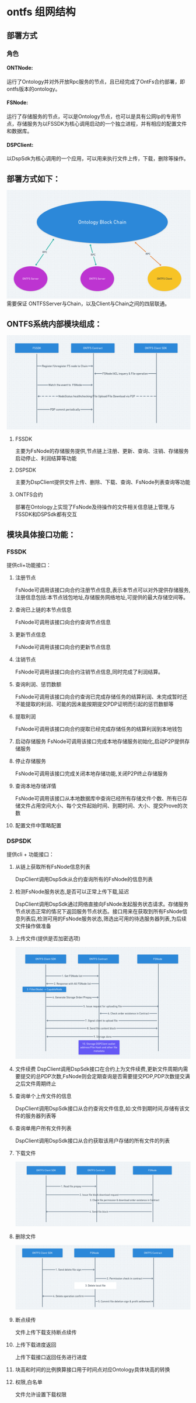 # ontfs 组网结构
## 部署方式
### 角色
#### ONTNode:

运行了Ontology并对外开放Rpc服务的节点，且已经完成了OntFs合约部署，即ontfs版本的ontology。
#### FSNode:

运行了存储服务的节点，可以是Ontology节点，也可以是具有公网Ip的专⽤节点，存储服务为以FSSDK为核心调⽤启动的⼀个独立进程，并有相应的配置文件和数据库。
#### DSPClient:

以DspSdk为核心调⽤的⼀个应用，可以用来执行文件上传，下载，删除等操作。

## 部署方式如下：

![](./img/ontfs-flow.png)
需要保证 ONTFSServer与Chain，以及Client与Chain之间的四层联通。

## ONTFS系统内部模块组成：

![](./img/internal-module.png)


1. FSSDK

    主要为FsNode的存储服务提供,节点链上注册、更新、查询、注销、存储服务启动停止、利润结算等功能

2. DSPSDK

    主要为DspClient提供文件上传、删除、下载、查询、FsNode列表查询等功能

3. ONTFS合约

    部署在Ontology上实现了FsNode及待操作的文件相关信息链上管理,与FSSDK和DSPSdk都有交互


## 模块具体接口功能：
### FSSDK

提供cli+功能接口：

1. 注册节点

    FsNode可调用该接口向合约注册节点信息,表示本节点可以对外提供存储服务,注册信息包括:本节点钱包地址,存储服务网络地址,可提供的最大存储空间等。

2. 查询已上链的本节点信息

    FsNode可调用该接口向合约查询节点信息

3. 更新节点信息

    FsNode可调用该接口向合约更新节点信息

4. 注销节点

    FsNode可调用该接口向合约注销节点信息,同时完成了利润结算。

5. 查询利润、惩罚数额

    FsNode可调用该接口向合约查询已完成存储任务的结算利润、未完成暂时还不能提取的利润、可能的因未能按期提交PDP证明而引起的惩罚数额等

6. 提取利润

    FsNode可调用该接口向合约提取已经完成存储任务的结算利润到本地钱包

7. 启动存储服务
   FsNode可调用该接口完成本地存储服务初始化,启动P2P提供存储服务

8. 停止存储服务

   FsNode可调用该接口完成关闭本地存储功能,关闭P2P终止存储服务

9. 查询本地存储详情

    FsNode可调用该接口从本地数据库中查询已经所有存储文件个数、所有已存储文件占用空间大小、每个文件起始时间、到期时间、大小、提交Prove的次数

10. 配置文件中策略配置

### DSPSDK


提供cli + 功能接口：


1. 从链上获取所有FsNode信息列表

    DspClient调用DspSdk从合约查询所有的FsNode的信息列表

2. 检测FsNode服务状态,是否可以正常上传下载,延迟

    DspClient调用DspSdk通过网络直接向FsNode发起服务状态请求。存储服务节点状态正常的情况下返回服务节点状态。接口用来在获取到所有FsNode信息列表后,检测可用的FsNode服务状态,筛选出可用的待选服务器列表,为后续文件操作做准备

3. 上传文件(提供是否加密选项)

   ![](./img/upload-flow.png)

4. 文件续费
   DspClient调用DspSdk接口在合约上为文件续费,更新文件周期内需要提交的总PDP次数,FsNode则会定期查询是否需要提交PDP,PDP次数提交满之后文件周期终止
5. 查询单个上传文件的信息

   DspClient调用DspSdk接口从合约查询文件信息,如:文件到期时间,存储有该文件的服务器列表等
6. 查询单用户所有文件列表

    DspClient调用DspSdk接口从合约获取该用户存储的所有文件的列表
7. 下载文件

   ![](./img/download-flow.png)

8. 删除文件

   ![](./img/delete-flow.png)

9. 断点续传

   文件上传下载支持断点续传

10. 上传下载进度返回

    上传下载接口返回任务进行进度

11. 块高和时间的比例换算接口用于时间点对应Ontology具体块高的转换

12. 权限,白名单

    文件允许设置下载权限
